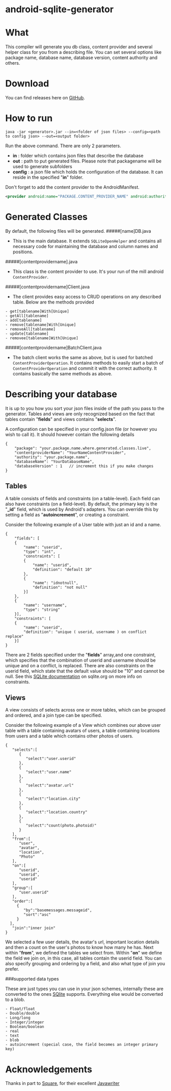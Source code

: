 android-sqlite-generator
========================

# What

This compiler will generate you db class, content provider and several helper class for you from a describing file. You can set several options like package name, database name, database version, content authority and others.

# Download

You can find releases here on [GitHub][3].

# How to run

	java -jar <generator>.jar --in=<folder of json files> --config=<path to config json> --out=<output folder>


Run the above command. There are only 2 parameters.

- **in** : folder which contains json files that describe the database
- **out** : path to put generated files. Please note that packagename will be used to generate subfolders
- **config** : a json file which holds the configuration of the database. It can reside in the specified "**in**" folder.

Don't forget to add the content provider to the AndroidManifest.

```xml
<provider android:name="PACKAGE.CONTENT_PROVIDER_NAME" android:authorities="AUTHORITY">
```

# Generated Classes

By default, the following files will be generated.
#####[name]DB.java
- This is the main database. It extends `SQLiteOpenHelper` and contains all necessary code for maintaining the database and column names and positions.

#####[contentprovidername].java
- This class is the content provider to use. It's your run of the mill android `ContentProvider`.

#####[contentprovidername]Client.java
- The client provides easy access to CRUD operations on any described table. Below are the methods provided

```
- get[tablename]With[Unique]
- getAll[tablename]
- add[tablename]
- remove[tablename]With[Unique]
- removeAll[tablename]
- update[tablename]
- removee[tablename]With[Unique]
```

#####[contentprovidername]BatchClient.java
- The batch client works the same as above, but is used for batched `ContentProviderOperation`. It contains methods to easily start a batch of `ContentProviderOperation` and commit it with the correct authority. It contains basically the same methods as above.


# Describing your database

It is up to you how you sort your json files inside of the path you pass to the generator. Tables and views are only recognized based on the fact that tables contain "**fields**" and views contains "**selects**".

A configuration can be specified in your config.json file (or however you wish to call it). It should however contain the following details

```
{
    "package": "your.package.name.where.generated.classes.live",
    "contentproviderName": "YourNameContentProvider",
    "authority": "your.package.name",
    "databaseName": "YourDatabaseName",
    "databaseVersion" : 1	// increment this if you make changes
}
```

## Tables

A table consists of fields and constraints (on a table-level). Each field can also have constraints (on a field-level). By default, the primary key is the "**_id**" field, which is used by Android's adapters. You can override this by setting a field as "**autoincrement**", or creating a constraint.

Consider the following example of a User table with just an id and a name.
```
{
	"fields": [
	{
		"name": "userid",
		"type": "int",
		"constraints": [
		{
			"name": "userid",
			"definition": "default 10"
		},
		{
			"name": "idnotnull",
			"definition": "not null"
		}]
	},
	{
		"name": "username",
		"type": "string"
	}],
	"constraints": [
	{
		"name": "userid",
		"definition": "unique ( userid, username ) on conflict replace"
	}]
}
```
There are 2 fields specified under the "**fields**" array,and one constraint, which specifies that the combination of userid and username should be unique and on a conflict, is replaced. There are also constraints on the userid field, which state that the default value should be "10" and cannot be null. See this [SQLite documentation][4] on sqlite.org on more info on constraints.

## Views

A view consists of selects across one or more tables, which can be grouped and ordered, and a join type can be specified.

Consider the following example of a View which combines our above user table with a table containing avatars of users, a table containing locations from users and a table which contains other photos of users.

```
{
   "selects":[
      {
         "select":"user.userid"
      },
      {
         "select":"user.name"
      },
      {
         "select":"avatar.url"
      },
      {
         "select":"location.city"
      },
      {
         "select":"location.country"
      },
      {
         "select":"count(photo.photoid)"
      }
   ],
   "from":[
      "user",
      "avatar",
      "location",
      "Photo"
   ],
   "on":[
      "userid",
      "userid",
      "userid"
   ],
   "group":[
      "user.userid"
   ],
   "order":[
	 {
		"by":"basemessages.messageid",
		"sort":"asc"
	 }
  ],
   "join":"inner join"
}
```

We selected a few user details, the avatar's url, important location details and then a count on the user's photos to know how many he has. Next within "**from**", we defined the tables we select from. Within "**on**" we define the field we join on, in this case, all tables contain the userid field. You can also specify grouping and ordering by a field, and also what type of join you prefer.

###supported data types

These are just types you can use in your json schemes, internally these are converted to the ones [SQlite][5] supports. Everything else would be converted to a blob.

```
- Float/float
- Double/double
- Long/long
- Integer/integer
- Boolean/boolean
- real
- text
- blob
- autoincrement (special case, the field becomes an integer primary key)
```

# Acknowledgements

Thanks in part to [Square][1], for their excellent [Javawriter][2]

[1]:http://square.github.io/
[2]:https://github.com/square/javawriter
[3]:https://github.com/Trikke/android-sqlite-generator/releases
[4]:http://www.sqlite.org/lang_createtable.html
[5]:http://www.sqlite.org/datatype3.html